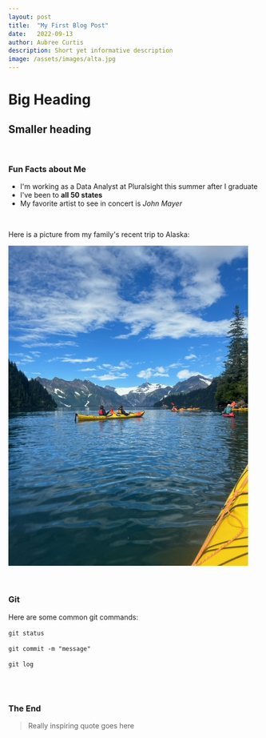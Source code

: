 ```yaml
---
layout: post
title:  "My First Blog Post"
date:   2022-09-13
author: Aubree Curtis
description: Short yet informative description
image: /assets/images/alta.jpg
---
```


# Big Heading

## Smaller heading

<br>

### Fun Facts about Me
* I'm working as a Data Analyst at Pluralsight this summer after I graduate
* I've been to **all 50 states**
* My favorite artist to see in concert is *John Mayer*

<br>

Here is a picture from my family's recent trip to Alaska:

![Alaska](/assets/images/alaska.jpg)

<br>

### Git
Here are some common git commands:

`git status`

`git commit -m "message"`

`git log`


<br><br>

### The End
> Really inspiring quote goes here








